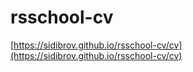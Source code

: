 # rsschool-cv
[https://sidibrov.github.io/rsschool-cv/cv](https://sidibrov.github.io/rsschool-cv/cv)
